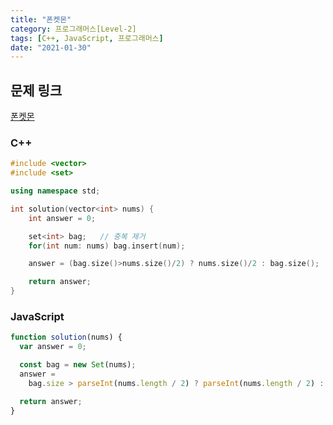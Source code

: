 ```yaml
---
title: "폰켓몬"
category: 프로그래머스[Level-2]
tags: [C++, JavaScript, 프로그래머스]
date: "2021-01-30"
---
```


## 문제 링크

[폰켓몬](https://programmers.co.kr/learn/courses/30/lessons/1845)

### C++

```cpp
#include <vector>
#include <set>

using namespace std;

int solution(vector<int> nums) {
    int answer = 0;

    set<int> bag;   // 중복 제거
    for(int num: nums) bag.insert(num);

    answer = (bag.size()>nums.size()/2) ? nums.size()/2 : bag.size();

    return answer;
}
```

### JavaScript

```js
function solution(nums) {
  var answer = 0;

  const bag = new Set(nums);
  answer =
    bag.size > parseInt(nums.length / 2) ? parseInt(nums.length / 2) : bag.size;

  return answer;
}
```
